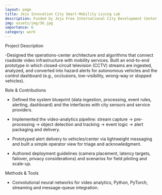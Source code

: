 ```yaml
---
layout: page
title: Jeju Innovation City Smart-Mobility Living Lab
description: Funded by Jeju Free International City Development Center
img: assets/img/36.jpg
importance: 6
category: work
---
```


Project Description 

-Designed the operations-center architecture and algorithms that connect roadside video infrastructure with mobility services. Built an end-to-end prototype in which closed-circuit television (CCTV) streams are ingested, analyzed, and converted into hazard alerts for autonomous vehicles and the control dashboard (e.g., occlusions, low-visibility, wrong-way or stopped vehicles).

Role & Contributions 

- Defined the system blueprint (data ingestion, processing, event rules, alerting, dashboard) and the interfaces with city sensors and service providers.
  
- Implemented the video-analytics pipeline: stream capture → pre-processing → object detection and tracking → event logic → alert packaging and delivery.
  
- Prototyped alert delivery to vehicles/center via lightweight messaging and built a simple operator view for triage and acknowledgment.
  
- Authored deployment guidelines (camera placement, latency targets, failover, privacy considerations) and scenarios for field piloting and scale-up.

Methods & Tools 

- Convolutional neural networks for video analytics, Python, PyTorch, streaming and message-queue integration.

